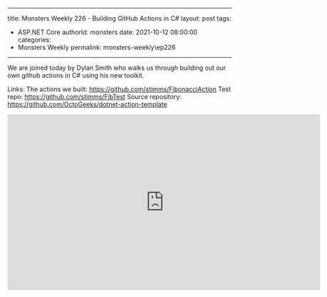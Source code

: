 
---
title: Monsters Weekly 226 -  Building GitHub Actions in C#
layout: post
tags: 
  - ASP.NET Core
authorId: monsters
date: 2021-10-12 08:00:00
categories:
  - Monsters Weekly
permalink: monsters-weekly\ep226
---

We are joined today by Dylan Smith who walks us through building out our own github actions in C# using his new toolkit. 

Links:
The actions we built: https://github.com/stimms/FibonacciAction
Test repo: https://github.com/stimms/FibTest
Source repository: https://github.com/OctoGeeks/dotnet-action-template

<iframe width="702" height="395" src="https://www.youtube.com/embed/mjISJlAIWZ8" frameborder="0" allow="accelerometer; autoplay; encrypted-media; gyroscope; picture-in-picture" allowfullscreen></iframe>
